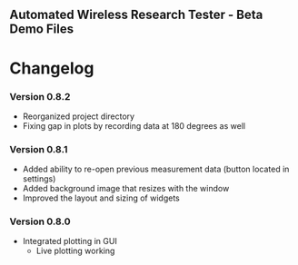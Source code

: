 ## Automated Wireless Research Tester - Beta Demo Files
# Changelog
### Version 0.8.2
- Reorganized project directory
- Fixing gap in plots by recording data at 180 degrees as well
### Version 0.8.1
- Added ability to re-open previous measurement data (button located in settings)
- Added background image that resizes with the window
- Improved the layout and sizing of widgets
### Version 0.8.0
- Integrated plotting in GUI
  - Live plotting working
